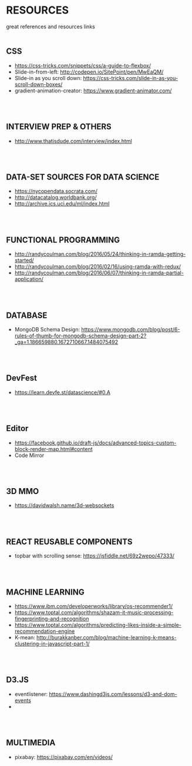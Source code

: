 # RESOURCES
great references and resources links
<br/>
<br/>

## CSS
* https://css-tricks.com/snippets/css/a-guide-to-flexbox/
* Slide-in-from-left: http://codepen.io/SitePoint/pen/MwEaQM/
* Slide-in as you scroll down: https://css-tricks.com/slide-in-as-you-scroll-down-boxes/
* gradient-animation-creator: https://www.gradient-animator.com/
<br/>
<br/>

## INTERVIEW PREP & OTHERS
* http://www.thatjsdude.com/interview/index.html
<br/>
<br/>

## DATA-SET SOURCES FOR DATA SCIENCE
* https://nycopendata.socrata.com/
* http://datacatalog.worldbank.org/
* http://archive.ics.uci.edu/ml/index.html
<br/>
<br/>

## FUNCTIONAL PROGRAMMING
* http://randycoulman.com/blog/2016/05/24/thinking-in-ramda-getting-started/
* http://randycoulman.com/blog/2016/02/16/using-ramda-with-redux/
* http://randycoulman.com/blog/2016/06/07/thinking-in-ramda-partial-application/
<br/>
<br/>

## DATABASE
* MongoDB Schema Design: https://www.mongodb.com/blog/post/6-rules-of-thumb-for-mongodb-schema-design-part-2?_ga=1.186659880.1672710667.1484075492
<br/>
<br/>

## DevFest
* https://learn.devfe.st/datascience/#0.A
<br/>
<br/>

## Editor
* https://facebook.github.io/draft-js/docs/advanced-topics-custom-block-render-map.html#content
* Code Mirror
<br/>
<br/>

## 3D MMO
* https://davidwalsh.name/3d-websockets
<br/>
<br/>

## REACT REUSABLE COMPONENTS
* topbar with scrolling sense: https://jsfiddle.net/69z2wepo/47333/
<br/>
<br/>

## MACHINE LEARNING
* https://www.ibm.com/developerworks/library/os-recommender1/
* https://www.toptal.com/algorithms/shazam-it-music-processing-fingerprinting-and-recognition
* https://www.toptal.com/algorithms/predicting-likes-inside-a-simple-recommendation-engine
* K-mean: http://burakkanber.com/blog/machine-learning-k-means-clustering-in-javascript-part-1/
<br/>
<br/>

## D3.JS
* eventlistener: https://www.dashingd3js.com/lessons/d3-and-dom-events
* 
<br/>
<br/>

## MULTIMEDIA
* pixabay: https://pixabay.com/en/videos/
<br/>
<br/>

